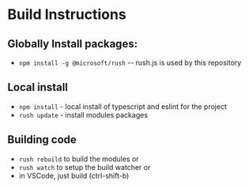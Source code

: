 # Build Instructions

## Globally Install packages:
 - `npm install -g @microsoft/rush` -- rush.js is used by this repository

## Local install
 - `npm install` - local install of typescript and eslint for the project
 - `rush update` - install modules packages

## Building code
 - `rush rebuild` to build the modules
 or
 - `rush watch` to setup the build watcher 
 or
 - in VSCode, just build (ctrl-shift-b)